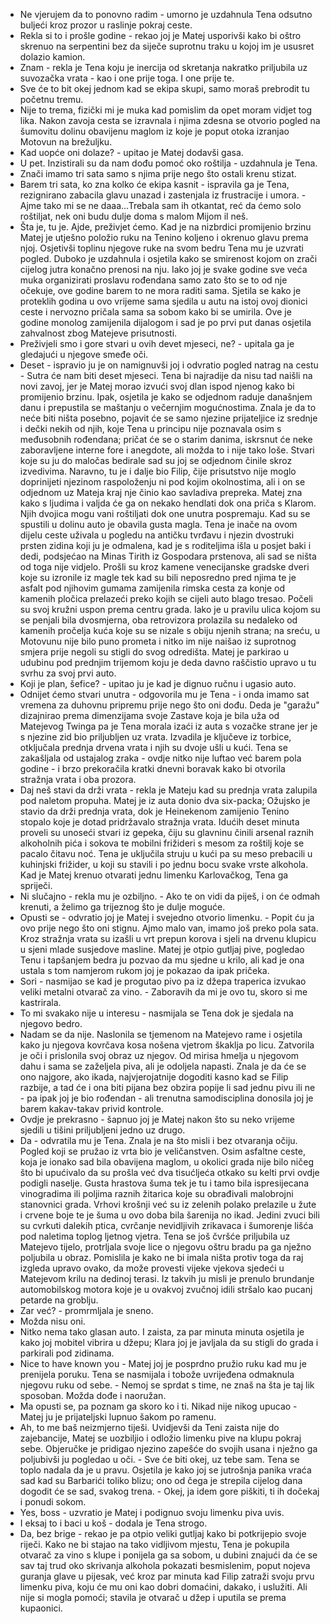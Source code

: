 - Ne vjerujem da to ponovno radim - umorno je uzdahnula Tena odsutno buljeći kroz prozor u raslinje pokraj ceste.
- Rekla si to i prošle godine - rekao joj je Matej usporivši kako bi oštro skrenuo na serpentini bez da siječe suprotnu traku u kojoj im je ususret dolazio kamion.
- Znam - rekla je Tena koju je inercija od skretanja nakratko priljubila uz suvozačka vrata - kao i one prije toga. I one prije te.
- Sve će to bit okej jednom kad se ekipa skupi, samo moraš prebrodit tu početnu tremu.
- Nije to trema, fizički mi je muka kad pomislim da opet moram vidjet tog lika. 
Nakon zavoja cesta se izravnala i njima zdesna se otvorio pogled na šumovitu dolinu obavijenu maglom iz koje je poput otoka izranjao Motovun na brežuljku.
- Kad uopće oni dolaze? - upitao je Matej dodavši gasa.
- U pet. Inzistirali su da nam dođu pomoć oko roštilja - uzdahnula je Tena.
- Znači imamo tri sata samo s njima prije nego što ostali krenu stizat.
- Barem tri sata, ko zna kolko će ekipa kasnit - ispravila ga je Tena, rezignirano zabacila glavu unazad i zastenjala iz frustracije i umora. - Ajme tako mi se ne daaa...Trebala sam ih otkantat, reć da ćemo solo roštiljat, nek oni budu dulje doma s malom Mijom il neš.
- Šta je, tu je. Ajde, preživjet ćemo.
Kad je na nizbrdici promijenio brzinu Matej je utješno položio ruku na Tenino koljeno i okrenuo glavu prema njoj. Osjetivši toplinu njegove ruke na svom bedru Tena mu je  uzvrati pogled. Duboko je uzdahnula i osjetila kako se smirenost kojom on zrači cijelog jutra konačno prenosi na nju. Iako joj je svake godine sve veća muka organizirati proslavu rođendana samo zato što se to od nje očekuje, ove godine barem to ne mora raditi sama. Sjetila se kako je proteklih godina u ovo vrijeme sama sjedila u autu na istoj ovoj dionici ceste i nervozno pričala sama sa sobom kako bi se umirila. Ove je godine monolog zamijenila dijalogom i sad je po prvi put danas osjetila zahvalnost zbog Matejeve prisutnosti. 
- Preživjeli smo i gore stvari u ovih devet mjeseci, ne? - upitala ga je gledajući u njegove smeđe oči.
- Deset - ispravio ju je on namignuvši joj i odvratio pogled natrag na cestu - Sutra će nam biti deset mjeseci.
Tena bi najradije da nisu tad naišli na novi zavoj, jer je Matej morao izvući svoj dlan ispod njenog kako bi promijenio brzinu. Ipak, osjetila je kako se odjednom raduje današnjem danu i prepustila se maštanju o večernjim mogućnostima. Znala je da to neće biti ništa posebno, pojavit će se samo njezine prijateljice iz srednje i dečki nekih od njih, koje Tena u principu nije poznavala osim s međusobnih rođendana; pričat će se o starim danima, iskrsnut će neke zaboravljene interne fore i anegdote, ali možda to i nije tako loše. Stvari koje su ju do maločas bedirale sad su joj se odjednom činile skroz izvedivima. Naravno, tu je i dalje bio Filip, čije prisutstvo nije moglo doprinijeti njezinom raspoloženju ni pod kojim okolnostima, ali i on se odjednom uz Mateja kraj nje činio kao savladiva prepreka. Matej zna kako s ljudima i valjda će ga on nekako hendlati dok ona priča s Klarom. Njih dvojica mogu vani roštiljati dok one unutra pospremaju.
Kad su se spustili u dolinu auto je obavila gusta magla. Tena je inače na ovom dijelu ceste uživala u pogledu na antičku tvrđavu i njezin dvostruki prsten zidina koji ju je odmalena, kad je s roditeljima išla u posjet baki i dedi, podsjećao na Minas Tirith iz Gospodara prstenova, ali sad se ništa od toga nije vidjelo.
Prošli su kroz kamene venecijanske gradske dveri koje su izronile iz magle tek kad su bili neposredno pred njima te je asfalt pod njihovim gumama zamijenila rimska cesta za konje od kamenih pločica prelazeći preko kojih se cijeli auto blago tresao. Počeli su svoj kružni uspon prema centru grada. Iako je u pravilu ulica kojom su se penjali bila dvosmjerna, oba retrovizora prolazila su nedaleko od kamenih pročelja kuća koje su se nizale s obiju njenih strana; na sreću, u Motovunu nije bilo puno prometa i nitko im nije naišao iz suprotnog smjera prije negoli su stigli do svog odredišta. Matej je parkirao u udubinu pod prednjim trijemom koju je deda davno raščistio upravo u tu svrhu za svoj prvi auto.
- Koji je plan, šefice? - upitao ju je kad je dignuo ručnu i ugasio auto.
- Odnijet ćemo stvari unutra - odgovorila mu je Tena - i onda imamo sat vremena za duhovnu pripremu prije nego što oni dođu.
Deda je "garažu" dizajnirao prema dimenzijama svoje Zastave koja je bila uža od Matejevog Twinga pa je Tena morala izaći iz auta s vozačke strane jer je s njezine zid bio priljubljen uz vrata. Izvadila je ključeve iz torbice, otključala prednja drvena vrata i njih su dvoje ušli u kući.
Tena se zakašljala od ustajalog zraka - ovdje nitko nije luftao već barem pola godine - i brzo prekoračila kratki dnevni boravak kako bi otvorila stražnja vrata i oba prozora.
- Daj neš stavi da drži vrata - rekla je Mateju kad su prednja vrata zalupila pod naletom propuha. Matej je iz auta donio dva six-packa; Ožujsko je stavio da drži prednja vrata, dok je Heinekenom zamijenio Tenino stopalo koje je dotad pridržavalo stražnja vrata.
Idućih deset minuta proveli su unoseći stvari iz gepeka, čiju su glavninu činili arsenal raznih alkoholnih pića i sokova te mobilni frižideri s mesom za roštilj koje se pacalo čitavu noć. Tena je uključila struju u kući pa su meso prebacili u kuhinjski frižider, u koji su stavili i po jednu bocu svake vrste alkohola. Kad je Matej krenuo otvarati jednu limenku Karlovačkog, Tena ga spriječi.
- Ni slučajno - rekla mu je ozbiljno. - Ako te on vidi da piješ, i on će odmah krenuti, a želimo ga trijeznog što je dulje moguće.
- Opusti se - odvratio joj je Matej i svejedno otvorio limenku. - Popit ću ja ovo prije nego što oni stignu. Ajmo malo van, imamo još preko pola sata.
Kroz stražnja vrata su izašli u vrt prepun korova i sjeli na drvenu klupicu u sjeni mlade susjedove masline. Matej je otpio gutljaj pive, pogledao Tenu i tapšanjem bedra ju pozvao da mu sjedne u krilo, ali kad je ona ustala s tom namjerom rukom joj je pokazao da ipak pričeka.
- Sori - nasmijao se kad je progutao pivo pa iz džepa traperica izvukao veliki metalni otvarač za vino. - Zaboravih da mi je ovo tu, skoro si me kastrirala.
- To mi svakako nije u interesu - nasmijala se Tena dok je sjedala na njegovo bedro.
- Nadam se da nije.
Naslonila se tjemenom na Matejevo rame i osjetila kako ju njegova kovrčava kosa nošena vjetrom škaklja po licu. Zatvorila je oči i prislonila svoj obraz uz njegov. Od mirisa hmelja u njegovom dahu i sama se zaželjela piva, ali je odoljela napasti. Znala je da će se ono najgore, ako ikada, najvjerojatnije dogoditi kasno kad se Filip razbije, a tad će i ona biti pijana bez obzira popije li sad jednu pivu ili ne - pa ipak joj je bio rođendan - ali trenutna samodisciplina donosila joj je barem kakav-takav privid kontrole.
- Ovdje je prekrasno - šapnuo joj je Matej nakon što su neko vrijeme sjedili u tišini priljubljeni jedno uz drugo. 
- Da - odvratila mu je Tena. Znala je na što misli i bez otvaranja očiju. Pogled koji se pružao iz vrta bio je veličanstven. Osim asfaltne ceste, koja je ionako sad bila obavijena maglom, u okolici grada nije bilo ničeg što bi upućivalo da su prošla već dva tisućljeća otkako su kelti prvi ovdje podigli naselje. Gusta hrastova šuma tek je tu i tamo bila ispresijecana vinogradima ili poljima raznih žitarica koje su obrađivali malobrojni stanovnici grada. Vrhovi krošnji već su iz zelenih polako prelazile u žute i crvene boje te je šuma u ovo doba bila šarenija no ikad. Jedini zvuci bili su cvrkuti dalekih ptica, cvrčanje nevidljivih zrikavaca i šumorenje lišća pod naletima toplog ljetnog vjetra. 
Tena se još čvršće priljubila uz Matejevo tijelo, protrljala svoje lice o njegovu oštru bradu pa ga nježno poljubila u obraz. Pomislila je kako ne bi imala ništa protiv toga da raj izgleda upravo ovako, da može provesti vijeke vjekova sjedeći u Matejevom krilu na dedinoj terasi. Iz takvih ju misli je prenulo brundanje automobilskog motora koje je u ovakvoj zvučnoj idili stršalo kao pucanj petarde na groblju.
- Zar već? - promrmljala je sneno.
- Možda nisu oni.
- Nitko nema tako glasan auto.
I zaista, za par minuta minuta osjetila je kako joj mobitel vibrira u džepu; Klara joj je javljala da su stigli do grada i parkirali pod zidinama.
- Nice to have known you - Matej joj je posprdno pružio ruku kad mu je prenijela poruku.
Tena se nasmijala i tobože uvrijeđena odmaknula njegovu ruku od sebe. - Nemoj se sprdat s time, ne znaš na šta je taj lik sposoban. Možda dođe i naoružan.
- Ma opusti se, pa poznam ga skoro ko i ti. Nikad nije nikog upucao - Matej ju je prijateljski lupnuo šakom po ramenu.
- Ah, to me baš neizmjerno tiješi.
Uvidjevši da Teni zaista nije do zajebancije, Matej se uozbiljio i odložio limenku pive na klupu pokraj sebe. Objeručke je pridigao njezino zapešće do svojih usana i nježno ga poljubivši ju pogledao u oči. - Sve će biti okej, uz tebe sam. 
Tena se toplo nadala da je u pravu. Osjetila je kako joj se jutrošnja panika vraća sad kad su Barbarići toliko blizu; ono od čega je strepila cijelog dana dogodit će se sad, svakog trena. - Okej, ja idem gore piškiti, ti ih dočekaj i ponudi sokom.
- Yes, boss - uzvratio je Matej i podignuo svoju limenku piva uvis.
- I eksaj to i baci u koš - dodala je Tena strogo.
- Da, bez brige - rekao je pa otpio veliki gutljaj kako bi potkrijepio svoje riječi.
Kako ne bi stajao na tako vidljivom mjestu, Tena je pokupila otvarač za vino s klupe i ponijela ga sa sobom, u dubini znajući da će se sav taj trud oko skrivanja alkohola pokazati besmislenim, poput nojeva guranja glave u pijesak, već kroz par minuta kad Filip zatraži svoju prvu limenku piva, koju će mu oni kao dobri domaćini, dakako, i uslužiti. Ali nije si mogla pomoći; stavila je otvarač u džep i uputila se prema kupaonici.






 













